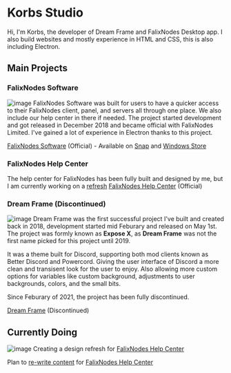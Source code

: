 # Korbs Studio
Hi, I'm Korbs, the developer of Dream Frame and FalixNodes Desktop app. I also build websites and mostly experience in HTML and CSS, this is also including Electron.

## Main Projects
### FalixNodes Software
![image](https://i.imgur.com/7QIIjsx.png)
FalixNodes Software was built for users to have a quicker access to their FalixNodes client, panel, and servers all through one place. We also include our help center in there if needed. The project started development and got released in December 2018 and became official with FalixNodes Limited. I've gained a lot of experience in Electron thanks to this project.

[FalixNodes Software](https://software.falixnodes.net) (Official) - Available on [Snap](https://snapcraft.io/falixnodes) and [Windows Store](https://www.microsoft.com/en-us/p/falixnodes-software/9p5mmnfs825p)

### FalixNodes Help Center
The help center for FalixNodes has been fully built and designed by me, but I am currently working on a [refresh]()
[FalixNodes Help Center](https://help.falixnodes.net) (Official)

### Dream Frame (Discontinued)
![image](https://imgur.com/1n7dR7t)
Dream Frame was the first successful project I've built and created back in 2018, development started mid Feburary and released on May 1st.
The project was formly known as **Expose X**, as **Dream Frame** was not the first name picked for this project until 2019.

It was a theme built for Discord, supporting both mod clients known as Better Discord and Powercord. Giving the user interface of Discord a more clean and transisent look for the user to enjoy. Also allowing more custom options for variables like custom background, adjustments to user backgrounds, colors, and the small bits.

Since Feburary of 2021, the project has been fully discontinued.

[Dream Frame](https://dreamframe.korbsstudio.com) (Discontinued)

## Currently Doing
![image](https://i.imgur.com/YKRFCSL.png)
Creating a design refresh for [FalixNodes Help Center](https://github.com/FalixNodes-Software/help-center/tree/refresh)

Plan to [re-write content](https://github.com/FalixNodes-Software/help-center/projects/1) for [FalixNodes Help Center](https://github.com/FalixNodes-Software/help-center/tree/refresh)
